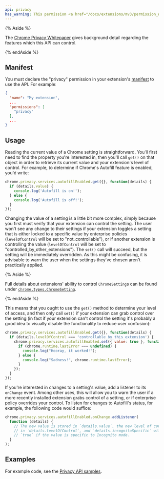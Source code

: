 ```yaml
---
api: privacy
has_warning: This permission <a href="/docs/extensions/mv3/permission_warnings/#permissions_with_warnings">triggers a warning</a>.
---
```


{% Aside %}

The [Chrome Privacy Whitepaper][1] gives background detail regarding the features which this API can
control.

{% endAside %}

## Manifest

You must declare the "privacy" permission in your extension's [manifest][2] to use the API. For
example:

```json
{
  "name": "My extension",
  ...
  "permissions": [
    "privacy"
  ],
  ...
}
```

## Usage

Reading the current value of a Chrome setting is straightforward. You'll first need to find the
property you're interested in, then you'll call `get()` on that object in order to retrieve its
current value and your extension's level of control. For example, to determine if Chrome's Autofill
feature is enabled, you'd write:

```js
chrome.privacy.services.autofillEnabled.get({}, function(details) {
  if (details.value) {
    console.log('Autofill is on!');
  } else {
    console.log('Autofill is off!');
  }
});
```

Changing the value of a setting is a little bit more complex, simply because you first must verify
that your extension can control the setting. The user won't see any change to their settings if your
extension toggles a setting that is either locked to a specific value by enterprise policies
(`levelOfControl` will be set to "not_controllable"), or if another extension is controlling the
value (`levelOfControl` will be set to "controlled_by_other_extensions"). The `set()` call will
succeed, but the setting will be immediately overridden. As this might be confusing, it is advisable
to warn the user when the settings they've chosen aren't practically applied.

{% Aside %}

Full details about extensions' ability to control `ChromeSetting`s can be found under
[`chrome.types.ChromeSetting`][3].

{% endAside %}

This means that you ought to use the `get()` method to determine your level of access, and then only
call `set()` if your extension can grab control over the setting (in fact if your extension can't
control the setting it's probably a good idea to visually disable the functionality to reduce user
confusion):

```js
chrome.privacy.services.autofillEnabled.get({}, function(details) {
  if (details.levelOfControl === 'controllable_by_this_extension') {
    chrome.privacy.services.autofillEnabled.set({ value: true }, function() {
      if (chrome.runtime.lastError === undefined) {
        console.log("Hooray, it worked!");
      } else {
        console.log("Sadness!", chrome.runtime.lastError);
      }
    });
  }
});
```

If you're interested in changes to a setting's value, add a listener to its `onChange` event. Among
other uses, this will allow you to warn the user if a more recently installed extension grabs
control of a setting, or if enterprise policy overrides your control. To listen for changes to
Autofill's status, for example, the following code would suffice:

```js
chrome.privacy.services.autofillEnabled.onChange.addListener(
  function (details) {
    // The new value is stored in `details.value`, the new level of control
    // in `details.levelOfControl`, and `details.incognitoSpecific` will be
    // `true` if the value is specific to Incognito mode.
  }
);
```

## Examples

For example code, see the [Privacy API samples][4].

[1]: https://www.google.com/intl/en/landing/chrome/google-chrome-privacy-whitepaper.pdf
[2]: /docs/extensions/mv3/manifest
[3]: /docs/extensions/types#ChromeSetting
[4]: /docs/extensions/mv2/samples#search:privacy
